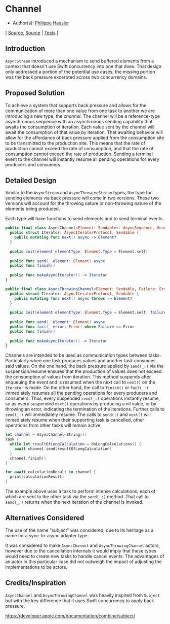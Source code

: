 # Channel

* Author(s): [Philippe Hausler](https://github.com/phausler)

[
[Source](https://github.com/apple/swift-async-algorithms/blob/main/Sources/AsyncAlgorithms/Channels/AsyncChannel.swift),
[Source](https://github.com/apple/swift-async-algorithms/blob/main/Sources/AsyncAlgorithms/Channels/AsyncThrowingChannel.swift) |
[Tests](https://github.com/apple/swift-async-algorithms/blob/main/Tests/AsyncAlgorithmsTests/TestChannel.swift)
]

## Introduction

`AsyncStream` introduced a mechanism to send buffered elements from a context that doesn't use Swift concurrency into one that does. That design only addressed a portion of the potential use cases; the missing portion was the back pressure excerpted across two concurrency domains. 

## Proposed Solution

To achieve a system that supports back pressure and allows for the communication of more than one value from one task to another we are introducing a new type, the _channel_. The channel will be a reference-type asynchronous sequence with an asynchronous sending capability that awaits the consumption of iteration. Each value sent by the channel will await the consumption of that value by iteration. That awaiting behavior will allow for the affordance of back pressure applied from the consumption site to be transmitted to the production site. This means that the rate of production cannot exceed the rate of consumption, and that the rate of consumption cannot exceed the rate of production. Sending a terminal event to the channel will instantly resume all pending operations for every producers and consumers.

## Detailed Design

Similar to the `AsyncStream` and `AsyncThrowingStream` types, the type for sending elements via back pressure will come in two versions. These two versions will account for the throwing nature or non-throwing nature of the elements being produced. 

Each type will have functions to send elements and to send terminal events. 

```swift
public final class AsyncChannel<Element: Sendable>: AsyncSequence, Sendable {
  public struct Iterator: AsyncIteratorProtocol, Sendable {
    public mutating func next() async -> Element?
  }
  
  public init(element elementType: Element.Type = Element.self)
  
  public func send(_ element: Element) async
  public func finish()
  
  public func makeAsyncIterator() -> Iterator
}

public final class AsyncThrowingChannel<Element: Sendable, Failure: Error>: AsyncSequence, Sendable {
  public struct Iterator: AsyncIteratorProtocol, Sendable {
    public mutating func next() async throws -> Element?
  }
  
  public init(element elementType: Element.Type = Element.self, failure failureType: Failure.Type = Failure.self)
  
  public func send(_ element: Element) async
  public func fail(_ error: Error) where Failure == Error
  public func finish()
  
  public func makeAsyncIterator() -> Iterator
}
```

Channels are intended to be used as communication types between tasks. Particularly when one task produces values and another task consumes said values. On the one hand, the back pressure applied by `send(_:)` via the suspension/resume ensures that the production of values does not exceed the consumption of values from iteration. This method suspends after enqueuing the event and is resumed when the next call to `next()` on the `Iterator` is made. On the other hand, the call to `finish()` or `fail(_:)` immediately resumes all the pending operations for every producers and consumers. Thus, every suspended `send(_:)` operations instantly resume, so as every suspended `next()` operations by producing a nil value, or by throwing an error, indicating the termination of the iterations. Further calls to `send(_:)` will immediately resume. The calls to `send(:)` and `next()` will immediately resume when their supporting task is cancelled, other operations from other tasks will remain active.

```swift
let channel = AsyncChannel<String>()
Task {
  while let resultOfLongCalculation = doLongCalculations() {
    await channel.send(resultOfLongCalculation)
  }
  channel.finish()
}

for await calculationResult in channel {
  print(calculationResult)
}
```

The example above uses a task to perform intense calculations; each of which are sent to the other task via the `send(_:)` method. That call to `send(_:)` returns when the next iteration of the channel is invoked. 

## Alternatives Considered

The use of the name "subject" was considered, due to its heritage as a name for a sync-to-async adapter type.

It was considered to make `AsyncChannel` and `AsyncThrowingChannel` actors, however due to the cancellation internals it would imply that these types would need to create new tasks to handle cancel events. The advantages of an actor in this particular case did not outweigh the impact of adjusting the implementations to be actors.

## Credits/Inspiration

`AsyncChannel` and `AsyncThrowingChannel` was heavily inspired from `Subject` but with the key difference that it uses Swift concurrency to apply back pressure.

https://developer.apple.com/documentation/combine/subject/
